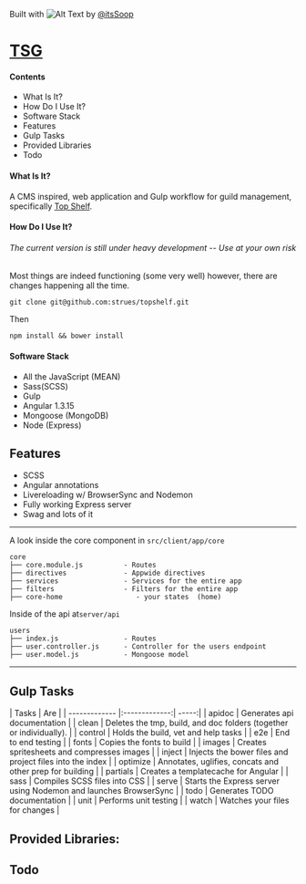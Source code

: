Built with ![Alt Text](http://img-cache.cdn.gaiaonline.com/36f426e214c347d0d23f9ee897a3fcf1/http://i89.photobucket.com/albums/k239/bjf092/TinyBlackHeart.gif "logo") by [@itsSoop](https://twitter.com/itsSoop)

# [TSG](https://topshelfguild.com)

#### Contents
- What Is It?
- How Do I Use It?
- Software Stack
- Features
- Gulp Tasks
- Provided Libraries
- Todo

#### What Is It?
A CMS inspired, web application and Gulp workflow for guild management, specifically [Top Shelf](https://topshelfguild.com).

#### How Do I Use It?

###### The current version is still under heavy development -- Use at your own risk
Most things are indeed functioning (some very well) however, there are changes happening all the time.

```
git clone git@github.com:strues/topshelf.git
```

Then

```
npm install && bower install
```

#### Software Stack
- All the JavaScript (MEAN)
- Sass(SCSS)
- Gulp
- Angular 1.3.15
- Mongoose (MongoDB)
- Node (Express)

## Features
- SCSS
- Angular annotations
- Livereloading w/ BrowserSync and Nodemon
- Fully working Express server
- Swag and lots of it
-----------------------------------------------
A look inside the core component in `src/client/app/core`


    core
    ├── core.module.js          - Routes
    ├── directives              - Appwide directives
    ├── services                - Services for the entire app
    ├── filters                 - Filters for the entire app
    ├── core-home                  - your states  (home)

Inside of the api at`server/api`

    users
    ├── index.js                - Routes
    ├── user.controller.js      - Controller for the users endpoint
    ├── user.model.js           - Mongoose model

----------------------------------------------------
## Gulp Tasks
| Tasks        | Are           |
| ------------- |:-------------:| -----:|
| apidoc        | Generates api documentation |
| clean    | Deletes the tmp, build, and doc folders (together or individually).      |
| control | Holds the build, vet and help tasks     |
| e2e        | End to end testing |
| fonts        | Copies the fonts to build |
| images        | Creates spritesheets and compresses images |
| inject        | Injects the bower files and project files into the index |
| optimize        | Annotates, uglifies, concats and other prep for building |
| partials        | Creates a templatecache for Angular |
| sass        | Compiles SCSS files into CSS |
| serve        | Starts the Express server using Nodemon and launches BrowserSync |
| todo        | Generates TODO documentation |
| unit        | Performs unit testing |
| watch        | Watches your files for changes |

## Provided Libraries:


## Todo

